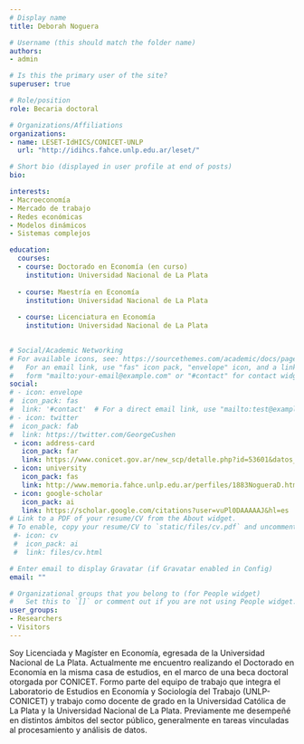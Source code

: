 ```yaml
---
# Display name
title: Deborah Noguera

# Username (this should match the folder name)
authors:
- admin

# Is this the primary user of the site?
superuser: true

# Role/position
role: Becaria doctoral

# Organizations/Affiliations
organizations:
- name: LESET-IdHICS/CONICET-UNLP
  url: "http://idihcs.fahce.unlp.edu.ar/leset/"

# Short bio (displayed in user profile at end of posts)
bio: 

interests:
- Macroeconomía
- Mercado de trabajo
- Redes económicas
- Modelos dinámicos
- Sistemas complejos

education:
  courses:
  - course: Doctorado en Economía (en curso)
    institution: Universidad Nacional de La Plata
    
  - course: Maestría en Economía
    institution: Universidad Nacional de La Plata
    
  - course: Licenciatura en Economía
    institution: Universidad Nacional de La Plata
    

# Social/Academic Networking
# For available icons, see: https://sourcethemes.com/academic/docs/page-builder/#icons
#   For an email link, use "fas" icon pack, "envelope" icon, and a link in the
#   form "mailto:your-email@example.com" or "#contact" for contact widget.
social:
# - icon: envelope
#  icon_pack: fas
#  link: '#contact'  # For a direct email link, use "mailto:test@example.org".
# - icon: twitter
#  icon_pack: fab
#  link: https://twitter.com/GeorgeCushen
 - icon: address-card
   icon_pack: far
   link: https://www.conicet.gov.ar/new_scp/detalle.php?id=53601&datos_academicos=yes
 - icon: university
   icon_pack: fas
   link: http://www.memoria.fahce.unlp.edu.ar/perfiles/1883NogueraD.html
 - icon: google-scholar
   icon_pack: ai
   link: https://scholar.google.com/citations?user=vuPl0DAAAAAJ&hl=es
# Link to a PDF of your resume/CV from the About widget.
# To enable, copy your resume/CV to `static/files/cv.pdf` and uncomment the lines below.
 #- icon: cv
 #  icon_pack: ai
 #  link: files/cv.html

# Enter email to display Gravatar (if Gravatar enabled in Config)
email: ""

# Organizational groups that you belong to (for People widget)
#   Set this to `[]` or comment out if you are not using People widget.
user_groups:
- Researchers
- Visitors
---
```


Soy Licenciada y Magíster en Economía, egresada de la Universidad Nacional de La Plata. Actualmente me encuentro realizando el Doctorado en Economía en la misma casa de estudios, en el marco de una beca doctoral otorgada por CONICET. Formo parte del equipo de trabajo que integra el Laboratorio de Estudios en Economía y Sociología del Trabajo (UNLP-CONICET) y trabajo como docente de grado en la Universidad Católica de La Plata y la Universidad Nacional de La Plata. Previamente me desempeñé en distintos ámbitos del sector público, generalmente en tareas vinculadas al procesamiento y análisis de datos. 
